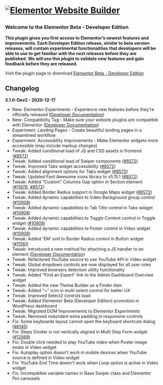 # <p><a href="https://elementor.com/?utm_source=github-repo&utm_medium=link&utm_campaign=readme"><img src="https://i.imgur.com/0Guj2pn.png?1" alt="Elementor Website Builder"></a></p>

### Welcome to the Elementor Beta - Developer Edition

**This plugin gives you first access to Elementor’s newest features and improvements. 
Each Developer Edition release, similar to beta version releases, will contain experimental functionalities that developers will be able to use to get familiar with the next releases before they are published. 
We will use this plugin to validate new features and gain feedback before they are released.**

Visit the plugin page to download [Elementor Beta - Developer Edition](https://wordpress.org/plugins/elementor-beta)

## Changelog
**3.1.0-Dev2 - 2020-12-17**

* New: Elementor Experiments - Experience new features before they're officially released ([Developer Documentation](https://developers.elementor.com/elementor-experiments/))
* New: Compatibility Tag - Make sure your website plugins are compatible with Elementor ([Developer Documentation](https://developers.elementor.com/compatibility-tag/))
* Experiment: Landing Pages - Create beautiful landing pages in a streamlined workflow
* Experiment: Accessibility Improvements - Make Elementor widgets more accessible (may include markup changes)
* Tweak: Added conditional load of JS and CSS assets in frontend ([#8572](https://github.com/elementor/elementor/issues/8572))  
* Tweak: Added conditional load of Swiper components ([#8572](https://github.com/elementor/elementor/issues/8572))
* Tweak: Improved Tabs widget accessibility ([#8572](https://github.com/elementor/elementor/issues/8572))
* Tweak: Added alignment options for Tabs widget ([#8572](https://github.com/elementor/elementor/issues/8572))
* Tweak: Updated Font Awesome icons library to v5.15.1 ([#8572](https://github.com/elementor/elementor/issues/8572))
* Tweak: Added "Custom" Columns Gap option in Section element ([#11978](https://github.com/elementor/elementor/issues/11978), [#8572](https://github.com/elementor/elementor/issues/8572))
* Tweak: Added Border Radius support in Google Maps widget ([#8572](https://github.com/elementor/elementor/issues/8572))
* Tweak: Added dynamic capabilities to Video Background group control ([#10908](https://github.com/elementor/elementor/issues/10908))
* Tweak: Added dynamic capabilities to Tab Title control in Tabs widget ([#10908](https://github.com/elementor/elementor/issues/10908))
* Tweak: Added dynamic capabilities to Toggle Content control in Toggle widget ([#10908](https://github.com/elementor/elementor/issues/10908))
* Tweak: Added dynamic capabilities to Poster control in Video widget ([#10908](https://github.com/elementor/elementor/issues/10908))
* Tweak: Added 'EM' unit to Border Radius control in Button widget ([#11561](https://github.com/elementor/elementor/issues/11561))
* Tweak: Introduced a new method for attaching a JS handler to an element ([Developer Documentation](https://developers.elementor.com/new-method-attaching-a-js-handler))
* Tweak: Refactored YouTube source to use YouTube API in Video widget
* Tweak: Global dropdown controls are now displayed for all user roles
* Tweak: Improved browsers detection utility functionality
* Tweak: Added "Find an Expert" link to the Admin Dashboard Overview widget
* Tweak: Added the new Theme Builder as a Finder item
* Tweak: Added "+" icon in multi select control for better UX
* Tweak: Improved Select2 controls load
* Tweak: Added Elementor Beta (Developer Edition) promotion in WordPress dashboard
* Tweak: Migrated DOM Improvements to Elementor Experiments
* Tweak: Removed redundant extra padding in responsive controls
* Fix: Some keyboards layout cannot open the keyboard shortcuts dialog ([#6145](https://github.com/elementor/elementor/issues/6145))
* Fix: Steps Divider is not vertically aligned in Multi Step Form widget  ([#12569](https://github.com/elementor/elementor/issues/12569))
* Fix: Double click needed to play YouTube video when Poster image exists in Video widget
* Fix: Autoplay option doesn't work in mobile devices when YouTube source is defined in Video widget
* Fix: YouTube End Time doesn't work when Loop option is active in Video widget
* Fix: Incompatible variable names in Base Swiper class and Elementor Pro carousels
